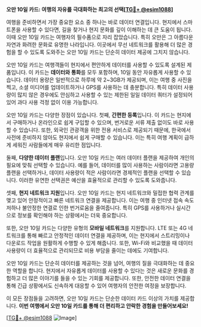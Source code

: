 **오만 10일 카드: 여행의 자유를 극대화하는 최고의 선택[[TG💪+ @esim1088](https://t.me/s/esim1088)]**

여행을 준비하면서 가장 중요한 요소 중 하나는 바로 데이터 연결입니다. 현지에서 스마트폰을 사용할 수 있다면, 길을 찾거나 현지 문화를 깊이 이해하는 데 큰 도움이 됩니다. 이때 오만 10일 카드는 여행자의 필수품으로 자리 잡았습니다. 특히 오만은 그 아름다운 자연과 화려한 문화로 유명한 나라입니다. 이곳에서 무선 네트워크를 활용해 더 많은 경험을 할 수 있도록 도와주는 오만 10일 카드는 단순히 데이터 제공에 그치지 않습니다.

오만 10일 카드는 여행객들이 현지에서 편안하게 데이터를 사용할 수 있도록 설계된 제품입니다. 이 카드는 **데이터와 통화**를 모두 포함하며, 10일 동안 자유롭게 사용할 수 있습니다. 데이터 용량은 일반적으로 하루에 약 2~3GB가 제공되며, 이는 여행 중 사진을 찍고, 소셜 미디어를 업데이트하거나 GPS를 사용하는 데 충분합니다. 특히 데이터 사용량이 많지 않은 경우에도 안심하고 사용할 수 있는 제한된 일일 데이터 쿼터가 설정되어 있어 과다 사용 걱정 없이 이용 가능합니다.

오만 10일 카드는 다양한 장점이 있습니다. 첫째, **간편한 등록**입니다. 이 카드는 현지에서 구매하거나 온라인으로 쉽게 구입할 수 있으며, 번거로운 서류 제출 없이도 바로 사용할 수 있습니다. 또한, 외국인 관광객을 위한 전용 서비스로 제공되기 때문에, 한국에서 사전에 준비하지 않아도 현지에서 쉽게 구매할 수 있습니다. 이는 특히 여행 계획이 급하게 세워진 사람들에게 매우 유리한 점입니다.

둘째, **다양한 데이터 플랜**입니다. 오만 10일 카드는 여러 데이터 플랜을 제공하여 개인의 필요에 맞춰 선택할 수 있습니다. 예를 들어, 데이터를 많이 사용하는 사람이라면 고용량 플랜을 선택하거나, 데이터 사용량이 적은 사람이라면 경제적인 플랜을 선택할 수 있습니다. 이러한 유연한 선택권은 예산을 효율적으로 관리할 수 있도록 도와줍니다.

셋째, **현지 네트워크 지원**입니다. 오만 10일 카드는 현지 네트워크와 밀접한 협력 관계를 맺고 있어 안정적이고 빠른 네트워크 연결을 제공합니다. 이는 여행 중 인터넷 접속 속도 저하나 불안정한 연결로 인한 번거로움을 줄여줍니다. 특히 GPS를 사용하거나 실시간으로 정보를 확인해야 하는 상황에서는 더욱 중요합니다.

또한, 오만 10일 카드는 다양한 유형의 **모바일 네트워크**를 지원합니다. LTE 또는 4G 네트워크를 통해 빠르고 안정적인 데이터 연결을 제공하며, 이는 현지에서 스트리밍이나 다운로드 작업을 원활하게 수행할 수 있게 해줍니다. 또한, Wi-Fi와 비교했을 때 데이터 사용량이 더 효율적으로 관리되므로 비용 부담을 줄이는 데에도 기여합니다.

오만 10일 카드는 단순히 데이터를 제공하는 것을 넘어, 여행의 질을 극대화하는 데 중요한 역할을 합니다. 현지에서 자유롭게 데이터를 사용할 수 있다는 것은 새로운 문화를 경험하고 더 많은 이야기를 들을 수 있는 기회를 제공합니다. 또한, 안전한 데이터 연결을 통해 긴급 상황에서도 신속하게 대응할 수 있어 여행자의 안전한 여정을 보장합니다.

이 모든 장점들을 고려하면, 오만 10일 카드는 단순한 데이터 카드 이상의 가치를 제공합니다. **이번 여행에서 오만 10일 카드를 통해 더 편리하고 안락한 경험을 만들어보세요!** 

[[TG💪+ @esim1088](https://t.me/s/esim1088) ![Image](https://i.postimg.cc/Y0z9fWf4/image.png)]
